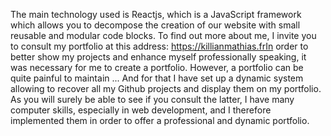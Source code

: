 The main technology used is Reactjs, which is a JavaScript framework which allows you to decompose the creation of our website with small reusable and modular code blocks.
To find out more about me, I invite you to consult my portfolio at this address: https://killianmathias.frIn order to better show my projects and enhance myself professionally speaking, it was necessary for me to create a portfolio.
However, a portfolio can be quite painful to maintain ... And for that I have set up a dynamic system allowing to recover all my Github projects and display them on my portfolio.
As you will surely be able to see if you consult the latter, I have many computer skills, especially in web development, and I therefore implemented them in order to offer a professional and dynamic portfolio.
